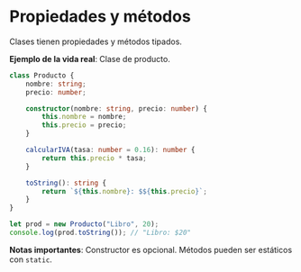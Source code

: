 # Propiedades y métodos

Clases tienen propiedades y métodos tipados.

**Ejemplo de la vida real**: Clase de producto.

```typescript
class Producto {
    nombre: string;
    precio: number;

    constructor(nombre: string, precio: number) {
        this.nombre = nombre;
        this.precio = precio;
    }

    calcularIVA(tasa: number = 0.16): number {
        return this.precio * tasa;
    }

    toString(): string {
        return `${this.nombre}: $${this.precio}`;
    }
}

let prod = new Producto("Libro", 20);
console.log(prod.toString()); // "Libro: $20"
```

**Notas importantes**: Constructor es opcional. Métodos pueden ser estáticos con `static`.